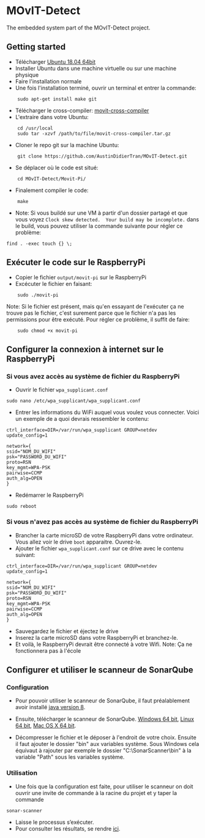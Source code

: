 # MOvIT-Detect
The embedded system part of the MOvIT-Detect project.

## Getting started

- Télécharger [Ubuntu 18.04 64bit](http://releases.ubuntu.com/18.04/)
- Installer Ubuntu dans une machine virtuelle ou sur une machine physique
- Faire l'installation normale
- Une fois l'installation terminé, ouvrir un terminal et entrer la commande:
``` shell
    sudo apt-get install make git
```
- Télécharger le cross-compiler: [movit-cross-compiler](https://1drv.ms/u/s!AjyPHvJRDLOMrhWOt6g2g4qBiGZn)
- L'extraire dans votre Ubuntu:
``` shell
    cd /usr/local
    sudo tar -xzvf /path/to/file/movit-cross-compiler.tar.gz
```
- Cloner le repo git sur la machine Ubuntu:
```shell
    git clone https://github.com/AustinDidierTran/MOvIT-Detect.git
```
- Se déplacer où le code est situé:
```shell
    cd MOvIT-Detect/Movit-Pi/
```
- Finalement compiler le code:
```shell
    make
```
- Note: Si vous buildé sur une VM à partir d'un dossier partagé et que vous voyez `Clock skew detected.  Your build may be incomplete.` dans le build, vous pouvez utiliser la commande suivante pour régler ce problème:
``` shell
find . -exec touch {} \;
```

## Exécuter le code sur le RaspberryPi

- Copier le fichier `output/movit-pi` sur le RaspberryPi
- Excécuter le fichier en faisant:
```shell
    sudo ./movit-pi
```
Note: Si le fichier est présent, mais qu'en essayant de l'exécuter ça ne trouve pas le fichier, c'est surement parce que le fichier n'a pas les permissions pour être exécuté. Pour régler ce problème, il suffit de faire:
```shell
    sudo chmod +x movit-pi
```

## Configurer la connexion à internet sur le RaspberryPi

### Si vous avez accès au système de fichier du RaspberryPi
- Ouvrir le fichier `wpa_supplicant.conf`
```shell
sudo nano /etc/wpa_supplicant/wpa_supplicant.conf
```
- Entrer les informations du WiFi auquel vous voulez vous connecter. Voici un exemple de a quoi devrais ressembler le contenu:
```
ctrl_interface=DIR=/var/run/wpa_supplicant GROUP=netdev
update_config=1

network={
ssid="NOM_DU_WIFI"
psk="PASSWORD_DU_WIFI"
proto=RSN
key_mgmt=WPA-PSK
pairwise=CCMP
auth_alg=OPEN
}

```
- Redémarrer le RaspberryPi
```shell
sudo reboot
```

### Si vous n'avez pas accès au système de fichier du RaspberryPi
- Brancher la carte microSD de votre RaspberryPi dans votre ordinateur. Vous allez voir le drive `boot` apparaitre. Ouvrez-le. 
- Ajouter le fichier `wpa_supplicant.conf` sur ce drive avec le contenu suivant:
```
ctrl_interface=DIR=/var/run/wpa_supplicant GROUP=netdev
update_config=1

network={
ssid="NOM_DU_WIFI"
psk="PASSWORD_DU_WIFI"
proto=RSN
key_mgmt=WPA-PSK
pairwise=CCMP
auth_alg=OPEN
}

```
- Sauvegardez le fichier et éjectez le drive
- Inserez la carte microSD dans votre RaspberryPi et branchez-le.
- Et voilà, le RaspberryPi devrait être connecté à votre Wifi.
Note: Ça ne fonctionnera pas à l'école

## Configurer  et utiliser le scanneur de SonarQube

### Configuration

- Pour pouvoir utiliser le scanneur de SonarQube, il faut préalablement avoir installé [java version 8](https://www.java.com/fr/download/).

- Ensuite, télécharger le scanneur de SonarQube.
[Windows 64 bit](https://sonarsource.bintray.com/Distribution/sonar-scanner-cli/sonar-scanner-cli-3.2.0.1227-windows.zip),
[Linux 64 bit](https://sonarsource.bintray.com/Distribution/sonar-scanner-cli/sonar-scanner-cli-3.2.0.1227-linux.zip),
[Mac OS X 64 bit](https://sonarsource.bintray.com/Distribution/sonar-scanner-cli/sonar-scanner-cli-3.2.0.1227-macosx.zip).

- Décompresser le fichier et le déposer à l'endroit de votre choix.
Ensuite il faut ajouter le dossier "bin" aux variables système.
Sous Windows cela équivaut à rajouter par exemple le dossier "C:\SonarScanner\bin" à la variable "Path" sous les variables système.

### Utilisation

- Une fois que la configuration est faite, pour utiliser le scanneur on doit ouvrir une invite de commande à la racine du projet et y taper la commande 

```shell
sonar-scanner
```
- Laisse le processus s’exécuter.
- Pour consulter les résultats, se rendre [ici](sonarqubemovitplus.ddns.net:9000).
